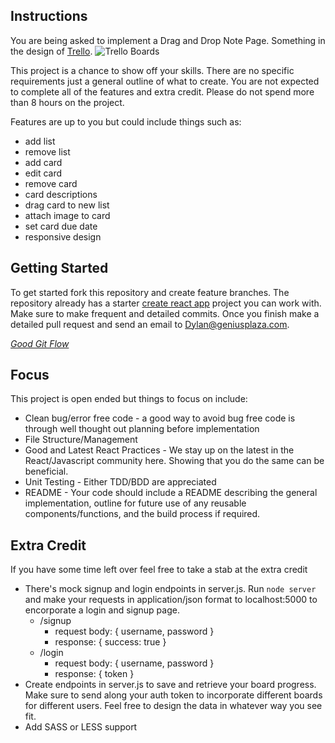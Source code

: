 ## Instructions

You are being asked to implement a Drag and Drop Note Page.  Something in the design of [Trello](https://trello.com/b/jNPTiiVB/untitled-board). ![Trello Boards](./trello-example.png)

This project is a chance to show off your skills.  There are no specific requirements just a general outline of what to create.  You are not expected to complete all of the features and extra credit.  Please do not spend more than 8 hours on the project.

Features are up to you but could include things such as:
* add list
* remove list
* add card
* edit card
* remove card
* card descriptions
* drag card to new list
* attach image to card
* set card due date
* responsive design


## Getting Started

To get started fork this repository and create feature branches.  The repository already has a starter [create react app](https://github.com/facebook/create-react-app) project you can work with.  Make sure to make frequent and detailed commits.  Once you finish make a detailed pull request and send an email to Dylan@geniusplaza.com.

*[Good Git Flow](https://www.atlassian.com/git/tutorials/comparing-workflows/gitflow-workflow)*

## Focus

This project is open ended but things to focus on include:

* Clean bug/error free code - a good way to avoid bug free code is through well thought out planning before implementation
* File Structure/Management
* Good and Latest React Practices - We stay up on the latest in the React/Javascript community here.  Showing that you do the same can be beneficial.
* Unit Testing - Either TDD/BDD are appreciated
* README - Your code should include a README describing the general implementation, outline for future use of any reusable components/functions, and the build process if required.

<!-- *Focus first on creating a replica of the existing About Us page meeting these criteria.  After that you can implement any additional features to really show off your skills.* -->


## Extra Credit

If you have some time left over feel free to take a stab at the extra credit

* There's mock signup and login endpoints in server.js.  Run `node server` and make your requests in application/json format to localhost:5000 to encorporate a login and signup page.
	- /signup
		- request body: {
			username,
			password
		}
		- response: {
			success: true
		}
	-	/login
		- request body: {
			username,
			password
		}
		- response: {
			token
		}
* Create endpoints in server.js to save and retrieve your board progress.  Make sure to send along your auth token to incorporate different boards for different users.  Feel free to design the data in whatever way you see fit.
* Add SASS or LESS support

<!-- *There is no need to create a separate application, you can implement routing or any other mechanism you're familiar with to incorporate both projects in the repo* -->